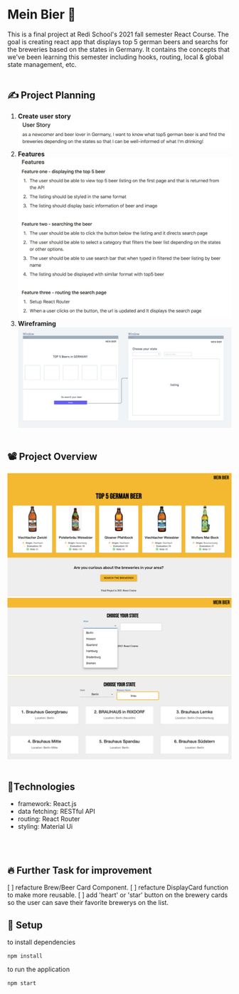 <!-- Heading-->

# Mein Bier 🍻

This is a final project at Redi School's 2021 fall semester React Course. The goal is creating react app that displays top 5 german beers and searchs for the breweries based on the states in Germany. It contains the concepts that we've been learning this semester including hooks, routing, local & global state management, etc.
<br>
<br>

## ✍️ Project Planning

1. **Create user story**
   <img src="./images/userstory.png" width=800>
2. **Features** <br>
   <img src="./images/feature.png" width=800>
3. **Wireframing** <br>
   <img src="./images/wireframe.png" width=600>
   <br>
   <br>

## 📽 Project Overview

<img src="./images/overview1.png">
<img src="./images/overview2.png">
<img src="./images/overview3.png">
<br>
<br>

## 🔧Technologies

- framework: React.js
- data fetching: RESTful API
- routing: React Router
- styling: Material Ui

<br>
<br>

## 🔥 Further Task for improvement

[ ] refacture Brew/Beer Card Component.
[ ] refacture DisplayCard function to make more reusable.
[ ] add 'heart' or 'star' button on the brewery cards so the user can save their favorite brewerys on the list. 

## 🤖 Setup

to install dependencies

```
npm install
```

to run the application

```
npm start
```
